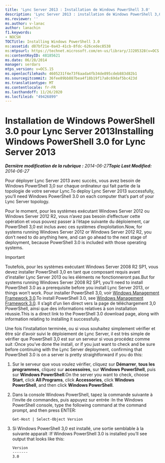 ```yaml
---
title: 'Lync Server 2013 : Installation de Windows PowerShell 3.0'
description: 'Lync Server 2013 : installation de Windows PowerShell 3,0.'
ms.reviewer: ''
ms.author: v-lanac
author: lanachin
f1.keywords:
- NOCSH
TOCTitle: Installing Windows PowerShell 3.0
ms:assetid: d87bf21e-0a43-41cb-8fdc-626cedec8538
ms:mtpsurl: https://technet.microsoft.com/en-us/library/JJ205328(v=OCS.15)
ms:contentKeyID: 48185621
ms.date: 06/28/2014
manager: serdars
mtps_version: v=OCS.15
ms.openlocfilehash: 4605231f4e73f6aada4fb34de895cdeb883d82b1
ms.sourcegitcommit: 36fee89bb887bea4f18b19f17a8c69daf5bc423d
ms.translationtype: MT
ms.contentlocale: fr-FR
ms.lasthandoff: 11/26/2020
ms.locfileid: "49426899"
---
```

# <a name="installing-windows-powershell-30-for-lync-server-2013"></a><span data-ttu-id="57cb6-103">Installation de Windows PowerShell 3.0 pour Lync Server 2013</span><span class="sxs-lookup"><span data-stu-id="57cb6-103">Installing Windows PowerShell 3.0 for Lync Server 2013</span></span>

<div data-xmlns="http://www.w3.org/1999/xhtml">

<div class="topic" data-xmlns="http://www.w3.org/1999/xhtml" data-msxsl="urn:schemas-microsoft-com:xslt" data-cs="https://msdn.microsoft.com/">

<div data-asp="https://msdn2.microsoft.com/asp">



</div>

<div id="mainSection">

<div id="mainBody"><span data-ttu-id="57cb6-104">

<span> </span></span><span class="sxs-lookup"><span data-stu-id="57cb6-104">

<span> </span></span></span>

<span data-ttu-id="57cb6-105">_**Dernière modification de la rubrique :** 2014-06-27_</span><span class="sxs-lookup"><span data-stu-id="57cb6-105">_**Topic Last Modified:** 2014-06-27_</span></span>

<span data-ttu-id="57cb6-106">Pour déployer Lync Server 2013 avec succès, vous avez besoin de Windows PowerShell 3,0 sur chaque ordinateur qui fait partie de la topologie de votre serveur Lync.</span><span class="sxs-lookup"><span data-stu-id="57cb6-106">To deploy Lync Server 2013 successfully, you’ll need Windows PowerShell 3.0 on each computer that’s part of your Lync Server topology.</span></span>

<span data-ttu-id="57cb6-107">Pour le moment, pour les systèmes exécutant Windows Server 2012 ou Windows Server 2012 R2, vous n’avez pas besoin d’effectuer cette opération et vous pouvez passer à l’étape suivante du déploiement, car PowerShell 3,0 est inclus avec ces systèmes d’exploitation.</span><span class="sxs-lookup"><span data-stu-id="57cb6-107">Now, for systems running Windows Server 2012 or Windows Server 2012 R2, you don’t need to do anything here, and can go ahead to the next stage of deployment, because PowerShell 3.0 is included with those operating systems.</span></span>

<div>


> [!IMPORTANT]  
> <span data-ttu-id="57cb6-108">Toutefois, pour les systèmes exécutant Windows Server 2008 R2 SP1, vous devez installer PowerShell 3,0 en tant que composant requis avant d’installer Lync Server 2013 ou les éléments ne fonctionneront pas.</span><span class="sxs-lookup"><span data-stu-id="57cb6-108">But for systems running Windows Server 2008 R2 SP1, you’ll need to install PowerShell 3.0 as a prerequisite before you install Lync Server 2013, or things won’t work.</span></span> <span data-ttu-id="57cb6-109">Pour installer PowerShell 3,0, voir <A href="https://go.microsoft.com/fwlink/p/?linkid=329800">Windows Management Framework 3,0</A>.</span><span class="sxs-lookup"><span data-stu-id="57cb6-109">To install PowerShell 3.0, see <A href="https://go.microsoft.com/fwlink/p/?linkid=329800">Windows Management Framework 3.0</A>.</span></span> <span data-ttu-id="57cb6-110">Il s’agit d’un lien direct vers la page de téléchargement 3,0 PowerShell, ainsi que des informations relatives à son installation réussie.</span><span class="sxs-lookup"><span data-stu-id="57cb6-110">This is a direct link to the PowerShell 3.0 download page, along with information relating to installing it successfully.</span></span>



</div>

<span data-ttu-id="57cb6-111">Une fois l’installation terminée, ou si vous souhaitez simplement vérifier et être sûr d’avoir suivi le déploiement de Lync Server, il est très simple de vérifier que PowerShell 3,0 est sur un serveur si vous procédez comme suit :</span><span class="sxs-lookup"><span data-stu-id="57cb6-111">Once you’ve done the install, or if you just want to check and be sure before continuing with the Lync Server deployment, confirming that PowerShell 3.0 is on a server is pretty straightforward if you do this:</span></span>

1.  <span data-ttu-id="57cb6-112">Sur le serveur que vous voulez vérifier, cliquez sur **Démarrer**, **tous les programmes**, cliquez sur **accessoires**, sur **Windows PowerShell**, puis sur **Windows PowerShell**.</span><span class="sxs-lookup"><span data-stu-id="57cb6-112">On the server you want to check, choose **Start**, click **All Programs**, click **Accessories**, click **Windows PowerShell**, and then click **Windows PowerShell**.</span></span>

2.  <span data-ttu-id="57cb6-113">Dans la console Windows PowerShell, tapez la commande suivante à l’invite de commandes, puis appuyez sur entrée :</span><span class="sxs-lookup"><span data-stu-id="57cb6-113">In the Windows PowerShell console, type the following command at the command prompt, and then press ENTER:</span></span>
    
        Get-Host | Select-Object Version

3.  <span data-ttu-id="57cb6-114">Si Windows PowerShell 3,0 est installé, une sortie semblable à la suivante apparaît :</span><span class="sxs-lookup"><span data-stu-id="57cb6-114">If Windows PowerShell 3.0 is installed you’ll see output that looks like this:</span></span>
    
        Version
        -------
        3.0

<span data-ttu-id="57cb6-115"></div>

<span> </span>

</div>

</div>

</span><span class="sxs-lookup"><span data-stu-id="57cb6-115"></div>

<span> </span>

</div>

</div>

</span></span></div>

